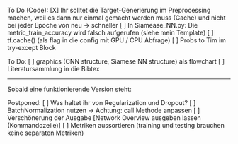 To Do (Code):
[X] Ihr solltet die Target-Generierung im Preprocessing machen, weil es dann nur einmal gemacht werden muss (Cache) und nicht bei jeder Epoche von neu -> schneller
[ ] In Siamease_NN.py: Die metric_train_accuracy wird falsch aufgerufen (siehe mein Template)
[ ] tf.cache() (als flag in die config mit GPU / CPU Abfrage)
[ ] Probs to Tim im try-except Block

To Do:
[ ] graphics (CNN structure, Siamese NN structure) als flowchart
[ ] Literatursammlung in die Bibtex

--------------------------------------------------------------
Sobald eine funktionierende Version steht:

Postponed:
[ ] Was haltet ihr von Regularization und Dropout?
[ ] BatchNormalization nutzen -> Achtung: call Methode anpassen
[ ] Verschönerung der Ausgabe [Network Overview ausgeben lassen (Kommandozeile)]
[ ] Metriken aussortieren (training und testing brauchen keine separaten Metriken)